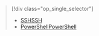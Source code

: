 > [!div class="op_single_selector"]
> * [<span data-ttu-id="f77a5-101">SSH</span><span class="sxs-lookup"><span data-stu-id="f77a5-101">SSH</span></span>](../articles/hdinsight/hdinsight-hadoop-mahout-linux-mac.md)
> * [<span data-ttu-id="f77a5-102">PowerShell</span><span class="sxs-lookup"><span data-stu-id="f77a5-102">PowerShell</span></span>](../articles/hdinsight/hdinsight-mahout.md)
> 
> 

